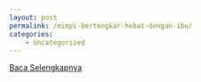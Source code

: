 ```yaml
---
layout: post
permalink: /mimpi-bertengkar-hebat-dengan-ibu/
categories:
    - Uncategorized
---
```


[Baca Selengkapnya](/03)